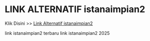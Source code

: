 # LINK ALTERNATIF istanaimpian2

Klik Disini >> <a href="https://linksto.pages.dev/">Link Alternatif istanaimpian2 </a>

link istanaimpian2 terbaru
link istanaimpian2 2025